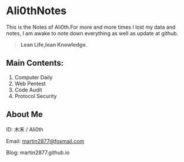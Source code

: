 
# Ali0thNotes

This is the Notes of Ali0th.For more and more times I lost my data and notes, I am awake to note down everything as well as update at github.

> **Lean Life,lean Knowledge.**

## Main Contents:

1. Computer Daily
2. Web Pentest
3. Code Audit
4. Protocol Security

## About Me

ID: 木禾 / Ali0th

Email: martin2877@foxmail.com

Blog: martin2877.github.io
